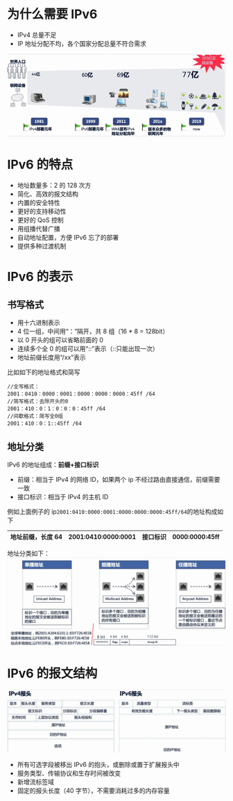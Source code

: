 # 为什么需要 IPv6

- IPv4 总量不足
- IP 地址分配不均，各个国家分配总量不符合需求

![Alt text](IPv6.assets/image.png)

# IPv6 的特点

- 地址数量多：2 的 128 次方
- 简化、高效的报文结构
- 内置的安全特性
- 更好的支持移动性
- 更好的 QoS 控制
- 用组播代替广播
- 自动地址配置，方便 IPv6 忘了的部署
- 提供多种过渡机制

# IPv6 的表示

## 书写格式

- 用十六进制表示
- 4 位一组，中间用“：”隔开，共 8 组（16 \* 8 = 128bit）
- 以 0 开头的组可以省略前面的 0
- 连续多个全 0 的组可以用“::”表示（::只能出现一次）
- 地址前缀长度用“/xx”表示

比如如下的地址格式和简写

```
//全写格式：
2001：0410：0000：0001：0000：0000：0000：45ff /64
//简写格式：去除开头的0
2001：410：0：1：0：0：0：45ff /64
//间歇格式：简写全0组
2001：410：0：1::45ff /64
```

## 地址分类

IPv6 的地址组成：**前缀+接口标识**

- 前缀：相当于 IPv4 的网络 ID，如果两个 ip 不经过路由直接通信，前缀需要一致
- 接口标识：相当于 IPv4 的主机 ID

例如上面例子的 ip`2001:0410:0000:0001:0000:0000:0000:45ff/64`的地址构成如下

| 地址前缀，长度 64 | 2001:0410:0000:0001 | 接口标识 | 0000:0000:45ff |
| ----------------- | ------------------- | -------- | -------------- |

地址分类如下：
![Alt text](IPv6.assets/image-1.png)

# IPv6 的报文结构

![Alt text](IPv6.assets/image-2.png)

- 所有可选字段被移出 IPv6 的抱头，或删除或置于扩展报头中
- 服务类型、传输协议和生存时间被改变
- 新增流标签域
- 固定的报头长度（40 字节），不需要消耗过多的内存容量
